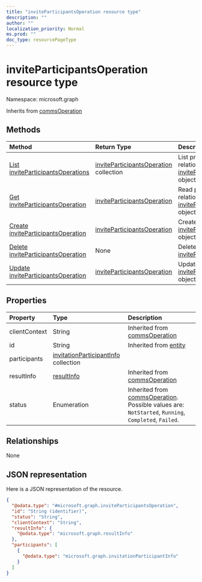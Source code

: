 ```yaml
---
title: "inviteParticipantsOperation resource type"
description: ""
author: ""
localization_priority: Normal
ms.prod: ""
doc_type: resourcePageType
---
```


# inviteParticipantsOperation resource type


Namespace: microsoft.graph




Inherits from [commsOperation](../resources/commsoperation.md)

## Methods
|Method|Return Type|Description|
|:---|:---|:---|
|[List inviteParticipantsOperations](../api/inviteparticipantsoperation-list.md)|[inviteParticipantsOperation](../resources/inviteparticipantsoperation.md) collection|List properties and relationships of the [inviteParticipantsOperation](../resources/inviteparticipantsoperation.md) objects.|
|[Get inviteParticipantsOperation](../api/inviteparticipantsoperation-get.md)|[inviteParticipantsOperation](../resources/inviteparticipantsoperation.md)|Read properties and relationships of the [inviteParticipantsOperation](../resources/inviteparticipantsoperation.md) object.|
|[Create inviteParticipantsOperation](../api/inviteparticipantsoperation-create.md)|[inviteParticipantsOperation](../resources/inviteparticipantsoperation.md)|Create a new [inviteParticipantsOperation](../resources/inviteparticipantsoperation.md) object.|
|[Delete inviteParticipantsOperation](../api/inviteparticipantsoperation-delete.md)|None|Deletes a [inviteParticipantsOperation](../resources/inviteparticipantsoperation.md).|
|[Update inviteParticipantsOperation](../api/inviteparticipantsoperation-update.md)|[inviteParticipantsOperation](../resources/inviteparticipantsoperation.md)|Update the properties of a [inviteParticipantsOperation](../resources/inviteparticipantsoperation.md) object.|

## Properties
|Property|Type|Description|
|:---|:---|:---|
|clientContext|String| Inherited from [commsOperation](../resources/commsoperation.md)|
|id|String| Inherited from [entity](../resources/entity.md)|
|participants|[invitationParticipantInfo](../resources/invitationparticipantinfo.md) collection||
|resultInfo|[resultInfo](../resources/resultinfo.md)| Inherited from [commsOperation](../resources/commsoperation.md)|
|status|Enumeration| Inherited from [commsOperation](../resources/commsoperation.md). Possible values are: `NotStarted`, `Running`, `Completed`, `Failed`.|

## Relationships
None

## JSON representation
Here is a JSON representation of the resource.
<!-- {
  "blockType": "resource",
  "keyProperty": "id",
  "@odata.type": "microsoft.graph.inviteParticipantsOperation",
  "baseType": "microsoft.graph.commsOperation",
  "openType": true
}
-->
``` json
{
  "@odata.type": "#microsoft.graph.inviteParticipantsOperation",
  "id": "String (identifier)",
  "status": "String",
  "clientContext": "String",
  "resultInfo": {
    "@odata.type": "microsoft.graph.resultInfo"
  },
  "participants": [
    {
      "@odata.type": "microsoft.graph.invitationParticipantInfo"
    }
  ]
}
```

